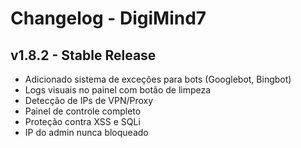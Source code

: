 # Changelog - DigiMind7

## v1.8.2 - Stable Release
- Adicionado sistema de exceções para bots (Googlebot, Bingbot)
- Logs visuais no painel com botão de limpeza
- Detecção de IPs de VPN/Proxy
- Painel de controle completo
- Proteção contra XSS e SQLi
- IP do admin nunca bloqueado
